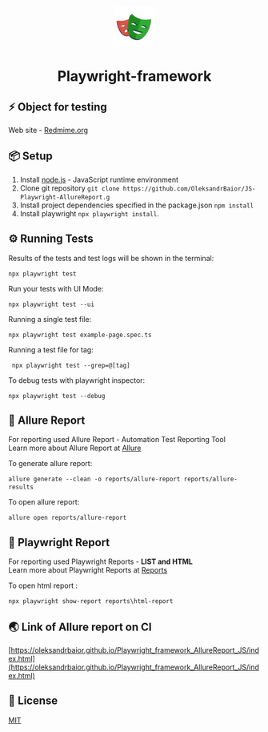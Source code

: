 <div align="center"> 
<img <img src="https://raw.githubusercontent.com/github/explore/60cd2530141f67f07a947fa2d310c482e287e387/topics/playwright/playwright.png" width="80"/>
 <h1>Playwright-framework</h1>
</div>

## ⚡️ Object for testing
Web site - [Redmime.org](https://www.redmine.org/)


##  📦 Setup

1. Install [node.js](https://nodejs.org/en/) - JavaScript runtime environment
2. Clone git repository `git clone https://github.com/OleksandrBaior/JS-Playwright-AllureReport.g`
3. Install project dependencies specified in the package.json `npm install`
4. Install playwright `npx playwright install`.

## ⚙️ Running Tests

Results of the tests and test logs will be shown in the terminal:

```
npx playwright test
```

Run your tests with UI Mode:

```
npx playwright test --ui
```

Running a single test file:

```
npx playwright test example-page.spec.ts
```

Running a test file for tag:

```
 npx playwright test --grep=@[tag]
```

To debug tests with playwright inspector:

```
npx playwright test --debug
```

## 📜 Allure Report

For reporting used Allure Report - Automation Test Reporting Tool  
Learn more about Allure Report at [Allure](https://allurereport.org/)

To generate allure report:

```
allure generate --clean -o reports/allure-report reports/allure-results
```

To open allure report:

```
allure open reports/allure-report
```

## 📝 Playwright Report

For reporting used Playwright Reports - **LIST and HTML**  
Learn more about Playwright Reports at [Reports](https://playwright.dev/docs/test-reporters#introduction)

To open html report :

```
npx playwright show-report reports\html-report
```

## 🌏 Link of Allure report on CI 

[https://oleksandrbaior.github.io/Playwright_framework_AllureReport_JS/index.html](https://oleksandrbaior.github.io/Playwright_framework_AllureReport_JS/index.html) 

## 🔑 License

[MIT](https://github.com/OleksandrBaior/JS-Playwright-AllureReport?tab=MIT-1-ov-file)
